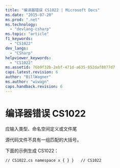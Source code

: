 ```yaml
---
title: "编译器错误 CS1022 | Microsoft Docs"
ms.date: "2015-07-20"
ms.prod: ".net"
ms.technology: 
  - "devlang-csharp"
ms.topic: "article"
f1_keywords: 
  - "CS1022"
dev_langs: 
  - "CSharp"
helpviewer_keywords: 
  - "CS1022"
ms.assetid: 76b9f32b-2ebf-471d-a635-852daf8877d7
caps.latest.revision: 6
author: "BillWagner"
ms.author: "wiwagn"
caps.handback.revision: 6
---
```

# 编译器错误 CS1022
应输入类型、命名空间定义或文件尾  
  
 源代码文件不具有一组匹配的大括号。  
  
 下面的示例生成 CS1022：  
  
```  
// CS1022.cs namespace x { } }   // CS1022  
```